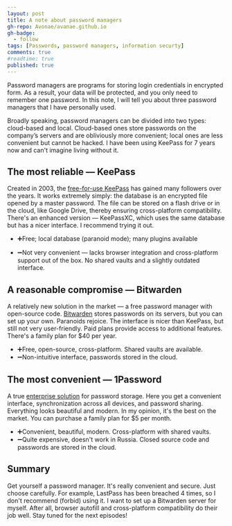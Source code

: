 ```yaml
---
layout: post
title: A note about password managers
gh-repo: Avonae/avanae.github.io
gh-badge:
  - follow
tags: [Passwords, password managers, information securty]
comments: true
#readtime: true
published: true
---
```

Password managers are programs for storing login credentials in encrypted form. As a result, your data will be protected, and you only need to remember one password. In this note, I will tell you about three password managers that I have personally used.

Broadly speaking, password managers can be divided into two types: cloud-based and local. Cloud-based ones store passwords on the company’s servers and are obliviously more convenient; local ones are less convenient but cannot be hacked. I have been using KeePass for 7 years now and can't imagine living without it.

## The most reliable — KeePass

Created in 2003, the [free-for-use KeePass](https://keepass.info/) has gained many followers over the years. It works extremely simply: the database is an encrypted file opened by a master password. The file can be stored on a flash drive or in the cloud, like Google Drive, thereby ensuring cross-platform compatibility. There's an enhanced version — KeePassXC, which uses the same database but has a nicer interface. I recommend trying it out.

* ➕Free; local database (paranoid mode); many plugins available

- ➖Not very convenient — lacks browser integration and cross-platform support out of the box. No shared vaults and a slightly outdated interface.

## A reasonable compromise — Bitwarden

A relatively new solution in the market — a free password manager with open-source code. [Bitwarden](https://bitwarden.com/) stores passwords on its servers, but you can set up your own. Paranoids rejoice. The interface is nicer than KeePass, but still not very user-friendly. Paid plans provide access to additional features. There's a family plan for $40 per year.

* ➕Free, open-source, cross-platform. Shared vaults are available.
* ➖Non-intuitive interface, passwords stored in the cloud.

## The most convenient — 1Password

A true [enterprise solution](https://1password.com/) for password storage. Here you get a convenient interface, synchronization across all devices, and password sharing. Everything looks beautiful and modern. In my opinion, it's the best on the market. You can purchase a family plan for $5 per month.

* ➕Convenient, beautiful, modern. Cross-platform with shared vaults.
* ➖Quite expensive, doesn't work in Russia. Closed source code and passwords are stored in the cloud.

## Summary

Get yourself a password manager. It's really convenient and secure. Just choose carefully. For example, LastPass has been breached 4 times, so I don't recommend (forbid) using it.
I want to set up a Bitwarden server for myself. After all, browser autofill and cross-platform compatibility do their job well. Stay tuned for the next episodes!
